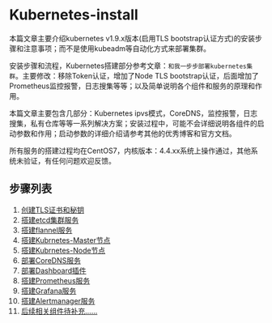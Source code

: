 # Kubernetes-install

本篇文章主要介绍kubernetes v1.9.x版本(启用TLS bootstrap认证方式)的安装步骤和注意事项；而不是使用kubeadm等自动化方式来部署集群。

安装步骤和流程，Kubernetes搭建部分参考文章：`和我一步步部署kubernetes集群`。主要修改：移除Token认证，增加了Node TLS bootstrap认证，后面增加了Prometheus监控报警，日志搜集等等；以及简单说明各个组件和服务的原理和作用。

本篇文章主要包含几部分：Kubernetes ipvs模式，CoreDNS，监控报警，日志搜集，私有仓库等等一系列解决方案；安装过程中，可能不会详细说明各组件的启动参数和作用；启动参数的详细介绍请参考其他的优秀博客和官方文档。

所有服务的搭建过程均在CentOS7，内核版本：4.4.xx系统上操作通过，其他系统未验证，有任何问题欢迎反馈。

## 步骤列表

1. [创建TLS证书和秘钥](创建TLS证书和秘钥.md)
1. [搭建etcd集群服务](搭建etcd集群服务.md)
1. [搭建flannel服务](搭建flannel服务.md)
1. [搭建Kubrnetes-Master节点](搭建Kubrnetes-Master节点.md)
1. [搭建Kubrnetes-Node节点](搭建Kubrnetes-Node节点.md)
1. [部署CoreDNS服务](部署CoreDNS插件.md)
1. [部署Dashboard插件](部署Dashboard插件.md)
1. [搭建Prometheus服务](搭建Prometheus服务.md)
1. [搭建Grafana服务](搭建Grafana服务.md)
1. [搭建Alertmanager服务](搭建Alertmanager服务.md)
1. [后续相关组件待补充......](后续相关组件待补充.md)
